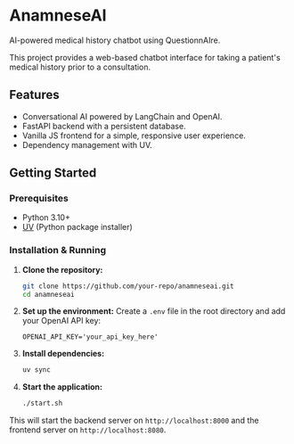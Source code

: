 # AnamneseAI

AI-powered medical history chatbot using QuestionnAIre.

This project provides a web-based chatbot interface for taking a patient's medical history prior to a consultation.

## Features

-   Conversational AI powered by LangChain and OpenAI.
-   FastAPI backend with a persistent database.
-   Vanilla JS frontend for a simple, responsive user experience.
-   Dependency management with UV.

## Getting Started

### Prerequisites

-   Python 3.10+
-   [UV](https://github.com/astral-sh/uv) (Python package installer)

### Installation & Running

1.  **Clone the repository:**
    ```bash
    git clone https://github.com/your-repo/anamneseai.git
    cd anamneseai
    ```

2.  **Set up the environment:**
    Create a `.env` file in the root directory and add your OpenAI API key:
    ```
    OPENAI_API_KEY='your_api_key_here'
    ```

3.  **Install dependencies:**
    ```bash
    uv sync
    ```

4.  **Start the application:**
    ```bash
    ./start.sh
    ```

This will start the backend server on `http://localhost:8000` and the frontend server on `http://localhost:8080`. 